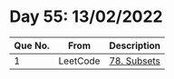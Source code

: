 # Day 55: 13/02/2022

| Que No. | From | Description |
| --- | --- | --- |
| 1 | LeetCode | [78. Subsets](https://leetcode.com/problems/subsets/) |
